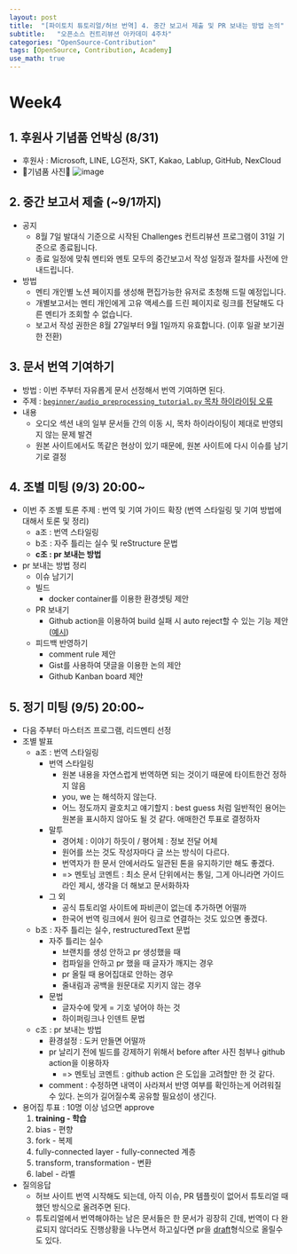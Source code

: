 ```yaml
---
layout: post
title:  "[파이토치 튜토리얼/허브 번역] 4. 중간 보고서 제출 및 PR 보내는 방법 논의"
subtitle:   "오픈소스 컨트리뷰션 아카데미 4주차"
categories: "OpenSource-Contribution"
tags: [OpenSource, Contribution, Academy]
use_math: true
---
```


# Week4

## 1. 후원사 기념품 언박싱 (8/31)

* 후원사 : Microsoft, LINE, LG전자, SKT, Kakao, Lablup, GitHub, NexCloud
* 💌기념품 사진💌
  ![image](https://user-images.githubusercontent.com/35680202/131505706-ea51025f-a327-4e8a-b838-7ce4ed428dbc.png)

## 2. 중간 보고서 제출 (~9/1까지)

* 공지
  * 8월 7일 발대식 기준으로 시작된 Challenges 컨트리뷰션 프로그램이 31일 기준으로 종료됩니다.
  * 종료 일정에 맞춰 멘티와 멘토 모두의 중간보고서 작성 일정과 절차를 사전에 안내드립니다.
* 방법
  * 멘티 개인별 노션 페이지를 생성해 편집가능한 유저로 초청해 드릴 예정입니다.
  * 개별보고서는 멘티 개인에게 고유 액세스를 드린 페이지로 링크를 전달해도 다른 멘티가 조회할 수 없습니다.
  * 보고서 작성 권한은 8월 27일부터 9월 1일까지 유효합니다. (이후 일괄 보기권한 전환)

## 3. 문서 번역 기여하기

* 방법 : 이번 주부터 자유롭게 문서 선정해서 번역 기여하면 된다.
* 주제 : [`beginner/audio_preprocessing_tutorial.py` 목차 하이라이팅 오류](https://github.com/9bow/PyTorch-tutorials-kr/issues/312)
* 내용
  * 오디오 섹션 내의 일부 문서들 간의 이동 시, 목차 하이라이팅이 제대로 반영되지 않는 문제 발견
  * 원본 사이트에서도 똑같은 현상이 있기 때문에, 원본 사이트에 다시 이슈를 남기기로 결정

## 4. 조별 미팅 (9/3) 20:00~

* 이번 주 조별 토론 주제 : 번역 및 기여 가이드 확장 (번역 스타일링 및 기여 방법에 대해서 토론 및 정리)
  * a조 : 번역 스타일링
  * b조 : 자주 틀리는 실수 및 reStructure 문법
  * **c조 : pr 보내는 방법**
* pr 보내는 방법 정리
  * 이슈 남기기
  * 빌드
    * docker container를 이용한 환경셋팅 제안
  * PR 보내기
    * Github action을 이용하여 build 실패 시 auto reject할 수 있는 기능 제안 ([예시](https://github.com/LUXROBO/pymodi/blob/master/.github/workflows/build.yml))
  * 피드백 반영하기
    * comment rule 제안
    * Gist를 사용하여 댓글을 이용한 논의 제안
    * Github Kanban board 제안

## 5. 정기 미팅 (9/5) 20:00~

* 다음 주부터 마스터즈 프로그램, 리드멘티 선정
* 조별 발표
  * a조 : 번역 스타일링
    * 번역 스타일링
      * 원본 내용을 자연스럽게 번역하면 되는 것이기 때문에 타이트한건 정하지 않음
      * you, we 는 해석하지 않는다.
      * 어느 정도까지 괄호치고 얘기할지 : best guess 처럼 일반적인 용어는 원본을 표시하지 않아도 될 것 같다. 애매한건 투표로 결정하자
    * 말투
      * 경어체 : 이야기 하듯이 / 평어체 : 정보 전달 어체
      * 원어를 쓰는 것도 작성자마다 글 쓰는 방식이 다르다.
      * 번역자가 한 문서 안에서라도 일관된 톤을 유지하기만 해도 좋겠다.
      * => 멘토님 코멘트 : 최소 문서 단위에서는 통일, 그게 아니라면 가이드라인 제시, 생각을 더 해보고 문서화하자
    * 그 외
      * 공식 튜토리얼 사이트에 파비콘이 없는데 추가하면 어떨까
      * 한국어 번역 링크에서 원어 링크로 연결하는 것도 있으면 좋겠다.
  * b조 : 자주 틀리는 실수, restructuredText 문법
    * 자주 틀리는 실수
      * 브랜치를 생성 안하고 pr 생성했을 때
      * 컴파일을 안하고 pr 했을 때 글자가 깨지는 경우
      * pr 올릴 때 용어집대로 안하는 경우
      * 줄내림과 공백을 원문대로 지키지 않는 경우
    * 문법
      * 글자수에 맞게 = 기호 넣어야 하는 것
      * 하이퍼링크나 인덴트 문법
  * c조 : pr 보내는 방법
    * 환경설정 : 도커 만들면 어떨까
    * pr 날리기 전에 빌드를 강제하기 위해서 before after 사진 첨부나 github action을 이용하자
      * => 멘토님 코멘트 : github action 은 도입을 고려할만 한 것 같다.
    * comment : 수정하면 내역이 사라져서 반영 여부를 확인하는게 어려워질 수 있다. 논의가 길어질수록 공유할 필요성이 생긴다.
* 용어집 투표 : 10명 이상 넘으면 approve
  1. **training - 학습**
  2. bias - 편향
  3. fork - 복제
  4. fully-connected layer - fully-connected 계층
  5. transform, transformation - 변환
  6. label - 라벨
* 질의응답
  * 허브 사이트 번역 시작해도 되는데, 아직 이슈, PR 템플릿이 없어서 튜토리얼 때 했던 방식으로 올려주면 된다.
  * 튜토리얼에서 번역해야하는 남은 문서들은 한 문서가 굉장히 긴데, 번역이 다 완료되지 않더라도 진행상황을 나누면서 하고싶다면 pr을 [draft](https://github.blog/2019-02-14-introducing-draft-pull-requests/)형식으로 올릴수도 있다.


